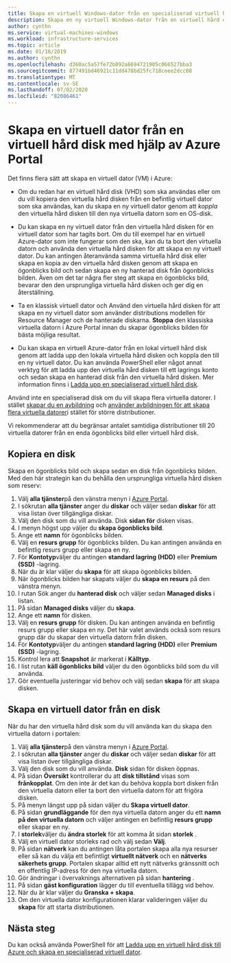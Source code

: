 ```yaml
---
title: Skapa en virtuell Windows-dator från en specialiserad virtuell hård disk i Azure Portal
description: Skapa en ny virtuell Windows-dator från en virtuell hård disk i Azure Portal.
author: cynthn
ms.service: virtual-machines-windows
ms.workload: infrastructure-services
ms.topic: article
ms.date: 01/18/2019
ms.author: cynthn
ms.openlocfilehash: d360ac5a57fe72b092a6694721905c066527bba3
ms.sourcegitcommit: 877491bd46921c11dd478bd25fc718ceee2dcc08
ms.translationtype: MT
ms.contentlocale: sv-SE
ms.lasthandoff: 07/02/2020
ms.locfileid: "82086461"
---
```

# <a name="create-a-vm-from-a-vhd-by-using-the-azure-portal"></a>Skapa en virtuell dator från en virtuell hård disk med hjälp av Azure Portal

Det finns flera sätt att skapa en virtuell dator (VM) i Azure: 

- Om du redan har en virtuell hård disk (VHD) som ska användas eller om du vill kopiera den virtuella hård disken från en befintlig virtuell dator som ska användas, kan du skapa en ny virtuell dator genom att *koppla* den virtuella hård disken till den nya virtuella datorn som en OS-disk. 

- Du kan skapa en ny virtuell dator från den virtuella hård disken för en virtuell dator som har tagits bort. Om du till exempel har en virtuell Azure-dator som inte fungerar som den ska, kan du ta bort den virtuella datorn och använda den virtuella hård disken för att skapa en ny virtuell dator. Du kan antingen återanvända samma virtuella hård disk eller skapa en kopia av den virtuella hård disken genom att skapa en ögonblicks bild och sedan skapa en ny hanterad disk från ögonblicks bilden. Även om det tar några fler steg att skapa en ögonblicks bild, bevarar den den ursprungliga virtuella hård disken och ger dig en återställning.

- Ta en klassisk virtuell dator och Använd den virtuella hård disken för att skapa en ny virtuell dator som använder distributions modellen för Resource Manager och de hanterade diskarna. **Stoppa** den klassiska virtuella datorn i Azure Portal innan du skapar ögonblicks bilden för bästa möjliga resultat.
 
- Du kan skapa en virtuell Azure-dator från en lokal virtuell hård disk genom att ladda upp den lokala virtuella hård disken och koppla den till en ny virtuell dator. Du kan använda PowerShell eller något annat verktyg för att ladda upp den virtuella hård disken till ett lagrings konto och sedan skapa en hanterad disk från den virtuella hård disken. Mer information finns i [Ladda upp en specialiserad virtuell hård disk](create-vm-specialized.md#option-2-upload-a-specialized-vhd). 

Använd inte en specialiserad disk om du vill skapa flera virtuella datorer. I stället [skapar du en avbildning](capture-image-resource.md) och [använder avbildningen för att skapa flera virtuella datorer](create-vm-generalized-managed.md)i stället för större distributioner.

Vi rekommenderar att du begränsar antalet samtidiga distributioner till 20 virtuella datorer från en enda ögonblicks bild eller virtuell hård disk. 

## <a name="copy-a-disk"></a>Kopiera en disk

Skapa en ögonblicks bild och skapa sedan en disk från ögonblicks bilden. Med den här strategin kan du behålla den ursprungliga virtuella hård disken som reserv:

1. Välj **alla tjänster**på den vänstra menyn i [Azure Portal](https://portal.azure.com).
2. I sökrutan **alla tjänster** anger du **diskar** och väljer sedan **diskar** för att visa listan över tillgängliga diskar.
3. Välj den disk som du vill använda. Disk **sidan för** disken visas.
4. I menyn högst upp väljer du **skapa ögonblicks bild**. 
5. Ange ett **namn** för ögonblicks bilden.
6. Välj en **resurs grupp** för ögonblicks bilden. Du kan antingen använda en befintlig resurs grupp eller skapa en ny.
7. För **Kontotyp**väljer du antingen **standard lagring (HDD)** eller **Premium (SSD)** -lagring.
8. När du är klar väljer du **skapa** för att skapa ögonblicks bilden.
9. När ögonblicks bilden har skapats väljer du **skapa en resurs** på den vänstra menyn.
10. I rutan Sök anger du **hanterad disk** och väljer sedan **Managed disks** i listan.
11. På sidan **Managed disks** väljer du **skapa**.
12. Ange ett **namn** för disken.
13. Välj en **resurs grupp** för disken. Du kan antingen använda en befintlig resurs grupp eller skapa en ny. Det här valet används också som resurs grupp där du skapar den virtuella datorn från disken.
14. För **Kontotyp**väljer du antingen **standard lagring (HDD)** eller **Premium (SSD)** -lagring.
15. Kontrol lera att **Snapshot** är markerat i **Källtyp**.
16. I list rutan **käll ögonblicks bild** väljer du den ögonblicks bild som du vill använda.
17. Gör eventuella justeringar vid behov och välj sedan **skapa** för att skapa disken.

## <a name="create-a-vm-from-a-disk"></a>Skapa en virtuell dator från en disk

När du har den virtuella hård disk som du vill använda kan du skapa den virtuella datorn i portalen:

1. Välj **alla tjänster**på den vänstra menyn i [Azure Portal](https://portal.azure.com).
2. I sökrutan **alla tjänster** anger du **diskar** och väljer sedan **diskar** för att visa listan över tillgängliga diskar.
3. Välj den disk som du vill använda. **Disk** sidan för disken öppnas.
4. På sidan **Översikt** kontrollerar du att **disk tillstånd** visas som **frånkopplat**. Om den inte är det kan du behöva koppla bort disken från den virtuella datorn eller ta bort den virtuella datorn för att frigöra disken.
4. På menyn längst upp på sidan väljer du **Skapa virtuell dator**.
5. På sidan **grundläggande** för den nya virtuella datorn anger du ett **namn på den virtuella datorn** och väljer antingen en befintlig **resurs grupp** eller skapar en ny.
6. I **storlek**väljer du **ändra storlek** för att komma åt sidan **storlek** .
7. Välj en virtuell dator storleks rad och välj sedan **Välj**.
8. På sidan **nätverk** kan du antingen låta portalen skapa alla nya resurser eller så kan du välja ett befintligt **virtuellt nätverk** och en **nätverks säkerhets grupp**. Portalen skapar alltid ett nytt nätverks gränssnitt och en offentlig IP-adress för den nya virtuella datorn. 
9. Gör ändringar i övervaknings alternativen på sidan **hantering** .
10. På sidan **gäst konfiguration** lägger du till eventuella tillägg vid behov.
11. När du är klar väljer du **Granska + skapa**. 
12. Om den virtuella dator konfigurationen klarar valideringen väljer du **skapa** för att starta distributionen.


## <a name="next-steps"></a>Nästa steg

Du kan också använda PowerShell för att [Ladda upp en virtuell hård disk till Azure och skapa en specialiserad virtuell dator](create-vm-specialized.md).


